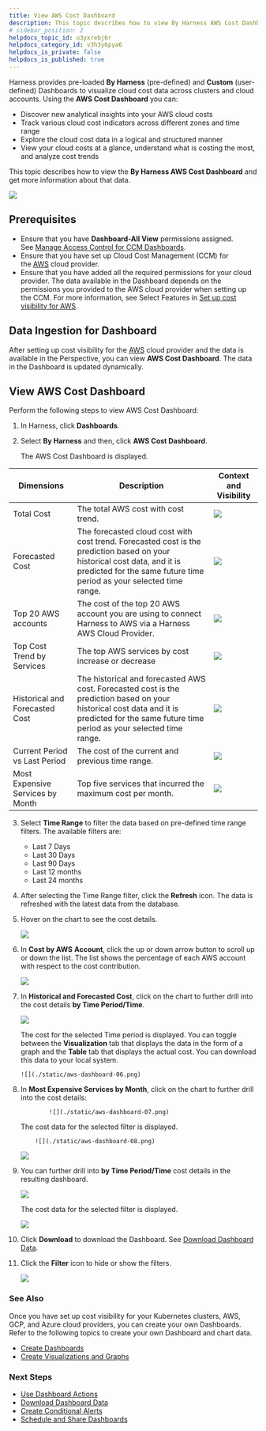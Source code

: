```yaml
---
title: View AWS Cost Dashboard
description: This topic describes how to view By Harness AWS Cost Dashboard and get more information about that data.
# sidebar_position: 2
helpdocs_topic_id: u3yxrebj6r
helpdocs_category_id: v3h3y6pya6
helpdocs_is_private: false
helpdocs_is_published: true
---
```



Harness provides pre-loaded **By Harness** (pre-defined) and **Custom** (user-defined) Dashboards to visualize cloud cost data across clusters and cloud accounts. Using the **AWS Cost Dashboard** you can:

* Discover new analytical insights into your AWS cloud costs
* Track various cloud cost indicators across different zones and time range
* Explore the cloud cost data in a logical and structured manner
* View your cloud costs at a glance, understand what is costing the most, and analyze cost trends
  
This topic describes how to view the **By Harness AWS Cost Dashboard** and get more information about that data.

  ![](./static/aws-dashboard-00.png)

## Prerequisites

* Ensure that you have **Dashboard-All View** permissions assigned. See [Manage Access Control for CCM Dashboards](../access-control/manage-access-control-for-ccm-dashboards.md).
* Ensure that you have set up Cloud Cost Management (CCM) for the [AWS](../../../1-onboard-with-cloud-cost-management/set-up-cloud-cost-management/set-up-cost-visibility-for-aws.md) cloud provider.
* Ensure that you have added all the required permissions for your cloud provider. The data available in the Dashboard depends on the permissions you provided to the AWS cloud provider when setting up the CCM. For more information, see Select Features in [Set up cost visibility for AWS](../../../1-onboard-with-cloud-cost-management/set-up-cloud-cost-management/set-up-cost-visibility-for-aws.md).

## Data Ingestion for Dashboard

After setting up cost visibility for the [AWS](../../../1-onboard-with-cloud-cost-management/set-up-cloud-cost-management/set-up-cost-visibility-for-aws.md) cloud provider and the data is available in the Perspective, you can view **AWS Cost Dashboard**. The data in the Dashboard is updated dynamically.

## View AWS Cost Dashboard

Perform the following steps to view AWS Cost Dashboard:

1. In Harness, click **Dashboards**.
2. Select **By Harness** and then, click **AWS Cost Dashboard**.
      
  
    The AWS Cost Dashboard is displayed.
  
| **Dimensions** | **Description** | **Context and Visibility** |
|---|---|---|
| Total Cost | The total AWS cost with cost trend. | ![](./static/aws-dashboard-14.png) |
| Forecasted Cost  |The forecasted cloud cost with cost trend. Forecasted cost is the prediction based on your historical cost data, and it is predicted for the same future time period as your selected time range.   | ![](./static/aws-dashboard-15.png)  |   
| Top 20 AWS accounts | The cost of the top 20 AWS account you are using to connect Harness to AWS via a Harness AWS Cloud Provider. | ![](./static/aws-dashboard-03.png) |
| Top Cost Trend by Services | The top AWS services by cost increase or decrease | ![](./static/aws-dashboard-17.png) |
| Historical and Forecasted Cost | The historical and forecasted AWS cost. Forecasted cost is the prediction based on your historical cost data and it is predicted for the same future time period as your selected time range. | ![](./static/aws-dashboard-16.png) |
| Current Period vs Last Period | The cost of the current and previous time range. | ![](./static/aws-dashboard-18.png) |
| Most Expensive Services by Month | Top five services that incurred the maximum cost per month. | ![](./static/aws-dashboard-19.png) |

3. Select **Time Range** to filter the data based on pre-defined time range filters. The available filters are:
	* Last 7 Days
	* Last 30 Days
	* Last 90 Days
	* Last 12 months
	* Last 24 months
4. After selecting the Time Range filter, click the **Refresh** icon. The data is refreshed with the latest data from the database.
   
5. Hover on the chart to see the cost details.
   
     ![](./static/aws-dashboard-03.png)
6. In **Cost by AWS** **Account**, click the up or down arrow button to scroll up or down the list. The list shows the percentage of each AWS account with respect to the cost contribution.
   
     ![](./static/aws-dashboard-04.png)
7. In **Historical and Forecasted Cost**, click on the chart to further drill into the cost details **by Time Period/Time**.
   
     ![](./static/aws-dashboard-05.png)
	 
	 The cost for the selected Time period is displayed. You can toggle between the **Visualization** tab that displays the data in the form of a graph and the **Table** tab that displays the actual cost. You can download this data to your local system.
	 
	   ![](./static/aws-dashboard-06.png)
8. In **Most Expensive Services by Month**, click on the chart to further drill into the cost details:
  
	
	  	  	   ![](./static/aws-dashboard-07.png)

	The cost data for the selected filter is displayed.

	  	   ![](./static/aws-dashboard-08.png)

		
	![](./static/aws-dashboard-09.png)

	  

9.  You can further drill into **by Time Period/Time** cost details in the resulting dashboard.
    
	  ![](./static/aws-dashboard-11.png)
	
	  The cost data for the selected filter is displayed.

    ![](./static/aws-dashboard-12.png)


10. Click **Download** to download the Dashboard. See [Download Dashboard Data](../../../../platform/18_Dashboards/download-dashboard-data.md).
11. Click the **Filter** icon to hide or show the filters.
    
	  ![](./static/aws-dashboard-13.png)

### See Also

Once you have set up cost visibility for your Kubernetes clusters, AWS, GCP, and Azure cloud providers, you can create your own Dashboards. Refer to the following topics to create your own Dashboard and chart data.

* [Create Dashboards](../../../../platform/18_Dashboards/create-dashboards.md)
* [Create Visualizations and Graphs](../../../../platform/18_Dashboards/create-visualizations-and-graphs.md)

### Next Steps

* [Use Dashboard Actions](../../../../platform/18_Dashboards/use-dashboard-actions.md)
* [Download Dashboard Data](../../../../platform/18_Dashboards/download-dashboard-data.md)
* [Create Conditional Alerts](../../../../platform/18_Dashboards/create-conditional-alerts.md)
* [Schedule and Share Dashboards](../../../../platform/18_Dashboards/share-dashboards.md)

